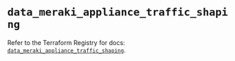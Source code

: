 # `data_meraki_appliance_traffic_shaping`

Refer to the Terraform Registry for docs: [`data_meraki_appliance_traffic_shaping`](https://registry.terraform.io/providers/ciscodevnet/meraki/1.7.1/docs/data-sources/appliance_traffic_shaping).
